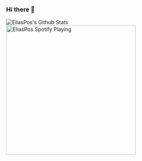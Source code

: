 ### Hi there 👋

<!--
**EliasPos/EliasPos** is a ✨ _special_ ✨ repository because its `README.md` (this file) appears on your GitHub profile.

Here are some ideas to get you started:

- 🔭 I’m currently working on ...
- 🌱 I’m currently learning ...
- 👯 I’m looking to collaborate on ...
- 🤔 I’m looking for help with ...
- 💬 Ask me about ...
- 📫 How to reach me: ...
- 😄 Pronouns: ...
- ⚡ Fun fact: ...
-->


  <img align ="left" alt="EliasPos's Github Stats" src="https://github-readme-stats.vercel.app/api?username=EliasPos&count_private=true&show_icons=true&theme=radical"/>
  
  <img src="https://novatorem-sepia.vercel.app/api/spotify" alt="EliasPos Spotify Playing" width="350"/>
  

